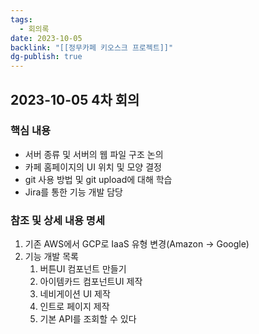 ```yaml
---
tags:
  - 회의록
date: 2023-10-05
backlink: "[[정무카페 키오스크 프로젝트]]"
dg-publish: true
---
```

## 2023-10-05 4차 회의
### 핵심 내용
+ 서버 종류 및 서버의 웹 파일 구조 논의
+ 카페 홈페이지의 UI 위치 및 모양 결정
+ git 사용 방법 및 git upload에 대해 학습
+ Jira를 통한 기능 개발 담당

### 참조 및 상세 내용 명세
1. 기존 AWS에서 GCP로 IaaS 유형 변경(Amazon -> Google)
2. 기능 개발 목록
	1. 버튼UI 컴포넌트 만들기
	2. 아이템카드 컴포넌트UI 제작
	3. 네비게이션 UI 제작
	4. 인트로 페이지 제작
	5. 기본 API를 조회할 수 있다